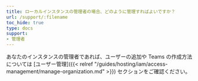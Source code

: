 ```yaml
---
title: ローカルインスタンスの管理者の場合、どのように管理すればよいですか？
url: /support/:filename
toc_hide: true
type: docs
support:
- 管理者
---
```


あなたのインスタンスの管理者であれば、ユーザーの追加や Teams の作成方法については [ユーザー管理]({{< relref "/guides/hosting/iam/access-management/manage-organization.md" >}}) セクションをご確認ください。